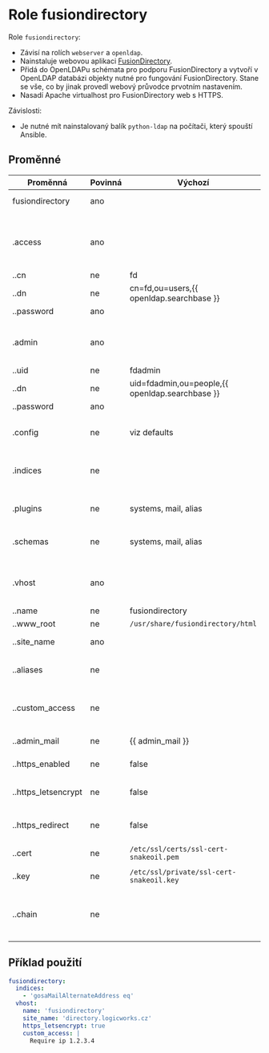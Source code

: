 # Role fusiondirectory

Role `fusiondirectory`:

- Závisí na rolích `webserver` a `openldap`.
- Nainstaluje webovou aplikaci [FusionDirectory](https://www.fusiondirectory.org).
- Přidá do OpenLDAPu schémata pro podporu FusionDirectory a vytvoří v OpenLDAP databázi
  objekty nutné pro fungování FusionDirectory. Stane se vše, co by jinak provedl webový
  průvodce prvotním nastavením.
- Nasadí Apache virtualhost pro FusionDirectory web s HTTPS.

Závislosti:

- Je nutné mít nainstalovaný balík `python-ldap` na počítači, který spouští Ansible.


## Proměnné

| Proměnná         | Povinná | Výchozí              | Popis                                |
| ---------------- | ------- | -------------------- | ------------------------------------ |
| fusiondirectory  | ano     |                      | Slovník pro konfiguraci              |
|                  |         |                      |                                      |
| .access          | ano     |                      | Slovník konfigurace uživatele pro přístup k OpenLDAP |
| ..cn             | ne      | fd                   | CN uživatele                         |
| ..dn             | ne      | cn=fd,ou=users,{{ openldap.searchbase }} | DN uživatele     |
| ..password       | ano     |                      | Heslo uživatele                      |
|                  |         |                      |                                      |
| .admin           | ano     |                      | Slovník konfigurace fusiondirectory root uživatele |
| ..uid            | ne      | fdadmin              | UID uživatele                         |
| ..dn             | ne      | uid=fdadmin,ou=people,{{ openldap.searchbase }} | DN uživatele |
| ..password       | ano     |                      | Heslo uživatele                      |
|                  |         |                      |                                      |
| .config          | ne      | viz defaults         | Slovník konfigurující FusionDirectory |
| .indices         | ne      |                      | Pole dodatečných indexů pro OpenLDAP |
| .plugins         | ne      | systems, mail, alias | Seznam instalovaných FD pluginů      |
| .schemas         | ne      | systems, mail, alias | Seznam instalovaných FD schémat      |
|                  |         |                      |                                      |
| .vhost           | ano     |                      |  Slovník pro konfiguraci Apache virtualhost |
| ..name           | ne      | fusiondirectory      | Jméno webu                           |
| ..www_root       | ne      | `/usr/share/fusiondirectory/html` |  Root FD webu           |
| ..site_name      | ano     |                      | Doménové jméno webu                  |
| ..aliases        | ne      |                      | Další doménová jména pro web         |
| ..custom_access  | ne      |                      | Nastavení omezení přístupu k webu    |
| ..admin_mail     | ne      | {{ admin_mail }}     | Mail správce serveru                 |
| ..https_enabled  | ne      | false                | Zapnutí *https* vhosta               |
| ..https_letsencrypt | ne   | false                | Zíkání let's encrypt certifikátu     |
| ..https_redirect | ne      | false                | Zapnutí přesměrování na *https*      |
| ..cert           | ne      | `/etc/ssl/certs/ssl-cert-snakeoil.pem` | Cesta k TLS certifikátu |
| ..key            | ne      | `/etc/ssl/private/ssl-cert-snakeoil.key` | Cesta k privátnímu klíči |
| ..chain          | ne      |                      | Cesta k souboru s certifikáty mezilehlých autorit |


## Příklad použití

```yaml
fusiondirectory:
  indices:
    - 'gosaMailAlternateAddress eq'
  vhost:
    name: 'fusiondirectory'
    site_name: 'directory.logicworks.cz'
    https_letsencrypt: true
    custom_access: |
      Require ip 1.2.3.4
```
